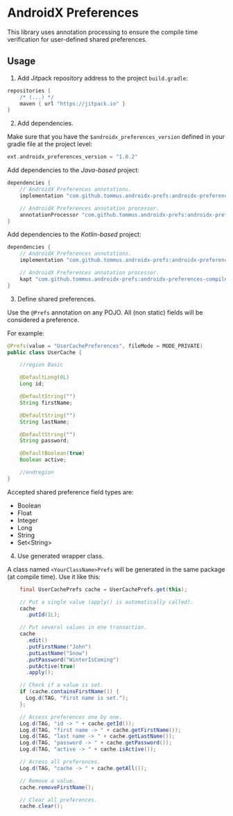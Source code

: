 # AndroidX Preferences

This library uses annotation processing to ensure the compile time verification for user-defined shared preferences.

## Usage

1. Add Jitpack repository address to the project `build.gradle`:

```groovy
repositories {
    /* (...) */
    maven { url "https://jitpack.io" }
}
```

2. Add dependencies.


Make sure that you have the ```$androidx_preferences_version``` defined in your gradle file at the project level:

```groovy
ext.androidx_preferences_version = "1.0.2"
```

Add dependencies to the *Java-based* project:

```groovy
dependencies {
    // AndroidX Preferences annotations.
    implementation "com.github.tommus.androidx-prefs:androidx-preferences:$androidx_preferences_version"

    // AndroidX Preferences annotation processor.
    annotationProcessor "com.github.tommus.androidx-prefs:androidx-preferences-compiler:$androidx_preferences_version"
}
```

Add dependencies to the *Kotlin-based* project:

```groovy
dependencies {
    // AndroidX Preferences annotations.
    implementation "com.github.tommus.androidx-prefs:androidx-preferences:$androidx_preferences_version"

    // AndroidX Preferences annotation processor.
    kapt "com.github.tommus.androidx-prefs:androidx-preferences-compiler:$androidx_preferences_version"
}
```

3. Define shared preferences.

Use the `@Prefs` annotation on any POJO. All (non static) fields will be considered a preference.

For example:

```java
@Prefs(value = "UserCachePreferences", fileMode = MODE_PRIVATE)
public class UserCache {

    //region Basic

    @DefaultLong(0L)
    Long id;

    @DefaultString("")
    String firstName;

    @DefaultString("")
    String lastName;

    @DefaultString("")
    String password;

    @DefaultBoolean(true)
    Boolean active;

    //endregion
}
```

Accepted shared preference field types are:

* Boolean
* Float
* Integer
* Long
* String
* Set\<String\>

4. Use generated wrapper class.

A class named `<YourClassName>Prefs` will be generated in the same package (at compile time).  Use it like this:

```java
    final UserCachePrefs cache = UserCachePrefs.get(this);

    // Put a single value (apply() is automatically called).
    cache
      .putId(1L);

    // Put several values in one transaction.
    cache
      .edit()
      .putFirstName("John")
      .putLastName("Snow")
      .putPassword("WinterIsComing")
      .putActive(true)
      .apply();

    // Check if a value is set.
    if (cache.containsFirstName()) {
      Log.d(TAG, "First name is set.");
    };

    // Access preferences one by one.
    Log.d(TAG, "id -> " + cache.getId());
    Log.d(TAG, "first name -> " + cache.getFirstName());
    Log.d(TAG, "last name -> " + cache.getLastName());
    Log.d(TAG, "password -> " + cache.getPassword());
    Log.d(TAG, "active -> " + cache.isActive());

    // Access all preferences.
    Log.d(TAG, "cache -> " + cache.getAll());

    // Remove a value.
    cache.removeFirstName();

    // Clear all preferences.
    cache.clear();
```
